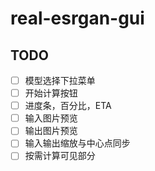 # real-esrgan-gui

## TODO
- [ ] 模型选择下拉菜单
- [ ] 开始计算按钮
- [ ] 进度条，百分比，ETA
- [ ] 输入图片预览
- [ ] 输出图片预览
- [ ] 输入输出缩放与中心点同步
- [ ] 按需计算可见部分
